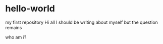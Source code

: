 # hello-world
my first repository
Hi all
I should be writing about myself but the question remains


who am i?

